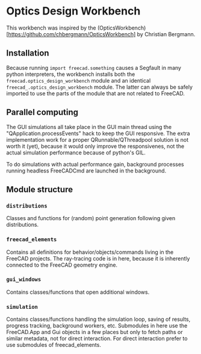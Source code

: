 # Optics Design Workbench

This workbench was inspired by the (OpticsWorkbench)[https://github.com/chbergmann/OpticsWorkbench] by Christian Bergmann.


## Installation



Because running `import freecad.something` causes a Segfault in many python interpreters, the workbench installs both the `freecad.optics_design_workbench` module and an identical `freecad_.optics_design_workbench` module. The latter can always be safely imported to use the parts of the module that are not related to FreeCAD.


## Parallel computing

The GUI simulations all take place in the GUI main thread using the "QApplication.processEvents" hack to keep the GUI responsive. The extra implementation work for a proper QRunnable/QThreadpool solution is not worth it (yet), because it would only improve the responsivenes, not the actual simulation performance because of python's GIL.

To do simulations with actual performance gain, background processes running headless FreeCADCmd are launched in the background.


## Module structure

### `distributions`

Classes and functions for (random) point generation following given distributions.


### `freecad_elements` 

Contains all definitions for behavior/objects/commands living in the FreeCAD projects. The ray-tracing code is in here, because it is inherently connected to the FreeCAD geometry engine.


### `gui_windows`

Contains classes/functions that open additional windows.


### `simulation`

Contains classes/functions handling the simulation loop, saving of results, progress tracking, background workers, etc. Submodules in here use the FreeCAD.App and Gui objects in a few places but only to fetch paths or similar metadata, not for direct interaction. For direct interaction prefer to use submodules of freecad_elements.
